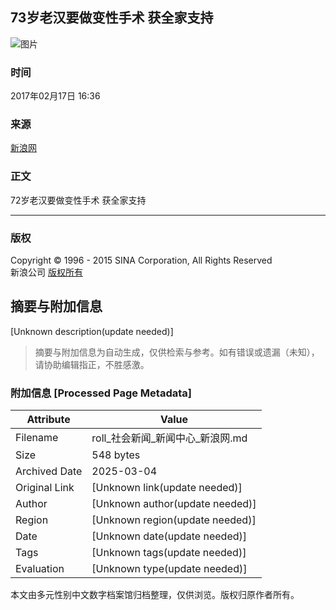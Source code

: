 ## 73岁老汉要做变性手术 获全家支持

![图片](http://i1.sinaimg.cn/dy/images/header/2009/standardl2nav_news.gif)

### 时间
2017年02月17日 16:36

### 来源
[新浪网](http://news.sina.com.cn/o/2017-02-17/doc-ifyarref5732824.shtml)

### 正文
72岁老汉要做变性手术 获全家支持

---

### 版权
Copyright © 1996 - 2015 SINA Corporation, All Rights Reserved  
新浪公司 [版权所有](http://www.sina.com.cn/intro/copyright.shtml)
<!-- tcd_original_link http://roll.news.sina.com.cn/news/shxw/index_3390.shtml -->


## 摘要与附加信息

<!-- tcd_abstract -->
[Unknown description(update needed)]
<!-- tcd_abstract_end -->

> 摘要与附加信息为自动生成，仅供检索与参考。如有错误或遗漏（未知），请协助编辑指正，不胜感激。

### 附加信息 [Processed Page Metadata]

| Attribute       | Value                                  |
|-----------------|----------------------------------------|
| Filename        | roll_社会新闻_新闻中心_新浪网.md                             |
| Size            | 548 bytes                           |
| Archived Date   | 2025-03-04                             |
| Original Link   | [Unknown link(update needed)]                       |
| Author          | [Unknown author(update needed)]                               |
| Region          | [Unknown region(update needed)]                               |
| Date            | [Unknown date(update needed)]                                 |
| Tags            | [Unknown tags(update needed)]                                 |
| Evaluation            | [Unknown type(update needed)]                                 |
<!-- tcd_table_end -->

本文由多元性别中文数字档案馆归档整理，仅供浏览。版权归原作者所有。
